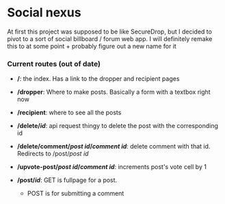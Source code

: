 # Social nexus  
 
At first this project was supposed to be like SecureDrop, but I decided to pivot to a sort of social billboard / forum web app. I will definitely remake this to at some point + probably figure out a new name for it

### Current routes (out of date)

* **/**: the index. Has a link to the dropper and recipient pages

* **/dropper**: Where to make posts. Basically a form with a textbox right now

* **/recipient**: where to see all the posts

* **/delete/_id_**: api request thingy to delete the post with the corresponding id

* **/delete/comment/_post id_/_comment id_**: delete comment with that id. Redirects to /post/_post id_

* **/upvote-post/_post id_/_comment id_**: increments post's vote cell by 1

* **/post/_id_**: GET is fullpage for a post. 
     * POST is for submitting a comment